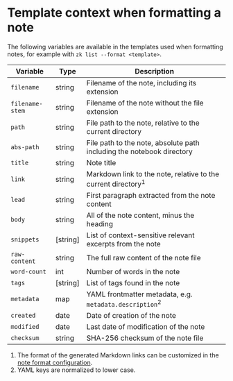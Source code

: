 # Template context when formatting a note

The following variables are available in the templates used when formatting notes, for example with `zk list --format <template>`.

| Variable        | Type     | Description                                                              |
|-----------------|----------|--------------------------------------------------------------------------|
| `filename`      | string   | Filename of the note, including its extension                            |
| `filename-stem` | string   | Filename of the note without the file extension                          |
| `path`          | string   | File path to the note, relative to the current directory                 |
| `abs-path`      | string   | File path to the note, absolute path including the notebook directory    |
| `title`         | string   | Note title                                                               |
| `link`          | string   | Markdown link to the note, relative to the current directory<sup>1</sup> |
| `lead`          | string   | First paragraph extracted from the note content                          |
| `body`          | string   | All of the note content, minus the heading                               |
| `snippets`      | [string] | List of context-sensitive relevant excerpts from the note                |
| `raw-content`   | string   | The full raw content of the note file                                    |
| `word-count`    | int      | Number of words in the note                                              |
| `tags`          | [string] | List of tags found in the note                                           |
| `metadata`      | map      | YAML frontmatter metadata, e.g. `metadata.description`<sup>2</sup>       |
| `created`       | date     | Date of creation of the note                                             |
| `modified`      | date     | Last date of modification of the note                                    |
| `checksum`      | string   | SHA-256 checksum of the note file                                        |

1. The format of the generated Markdown links can be customized in the [note format configuration](note-format.md).
2. YAML keys are normalized to lower case.
